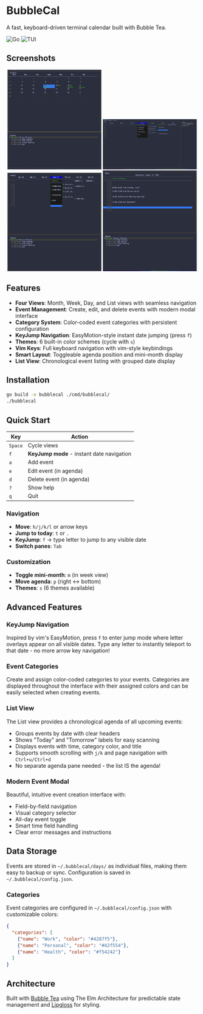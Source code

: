 # BubbleCal

A fast, keyboard-driven terminal calendar built with Bubble Tea.

![Go](https://img.shields.io/badge/Go-1.24.5-blue)
![TUI](https://img.shields.io/badge/TUI-Bubble%20Tea-pink)

## Screenshots

<div align="center">
  <img src="examples/screenshots/Screenshot 2025-08-13 at 20.45.21.png" width="49%" alt="Month View">
  <img src="examples/screenshots/Screenshot 2025-08-13 at 20.37.27.png" width="49%" alt="Week View">
  <img src="examples/screenshots/Screenshot 2025-08-13 at 20.45.28.png" width="49%" alt="Day View">
  <img src="examples/screenshots/Screenshot 2025-08-13 at 20.46.07.png" width="49%" alt="Event Modal">
</div>

## Features

- **Four Views**: Month, Week, Day, and List views with seamless navigation
- **Event Management**: Create, edit, and delete events with modern modal interface
- **Category System**: Color-coded event categories with persistent configuration
- **KeyJump Navigation**: EasyMotion-style instant date jumping (press `f`)
- **Themes**: 6 built-in color schemes (cycle with `s`)
- **Vim Keys**: Full keyboard navigation with vim-style keybindings
- **Smart Layout**: Toggleable agenda position and mini-month display
- **List View**: Chronological event listing with grouped date display

## Installation

```bash
go build -o bubblecal ./cmd/bubblecal/
./bubblecal
```

## Quick Start

| Key | Action |
|-----|--------|
| `Space` | Cycle views |
| `f` | **KeyJump mode** - instant date navigation |
| `a` | Add event |
| `e` | Edit event (in agenda) |
| `d` | Delete event (in agenda) |
| `?` | Show help |
| `q` | Quit |

### Navigation
- **Move**: `h/j/k/l` or arrow keys
- **Jump to today**: `t` or `.`
- **KeyJump**: `f` → type letter to jump to any visible date
- **Switch panes**: `Tab`

### Customization
- **Toggle mini-month**: `m` (in week view)
- **Move agenda**: `p` (right ↔ bottom)
- **Themes**: `s` (6 themes available)

## Advanced Features

### KeyJump Navigation
Inspired by vim's EasyMotion, press `f` to enter jump mode where letter overlays appear on all visible dates. Type any letter to instantly teleport to that date - no more arrow key navigation!

### Event Categories
Create and assign color-coded categories to your events. Categories are displayed throughout the interface with their assigned colors and can be easily selected when creating events.

### List View
The List view provides a chronological agenda of all upcoming events:
- Groups events by date with clear headers
- Shows "Today" and "Tomorrow" labels for easy scanning
- Displays events with time, category color, and title
- Supports smooth scrolling with `j/k` and page navigation with `Ctrl+u/Ctrl+d`
- No separate agenda pane needed - the list IS the agenda!

### Modern Event Modal
Beautiful, intuitive event creation interface with:
- Field-by-field navigation
- Visual category selector
- All-day event toggle
- Smart time field handling
- Clear error messages and instructions

## Data Storage

Events are stored in `~/.bubblecal/days/` as individual files, making them easy to backup or sync. Configuration is saved in `~/.bubblecal/config.json`.

### Categories

Event categories are configured in `~/.bubblecal/config.json` with customizable colors:

```json
{
  "categories": [
    {"name": "Work", "color": "#4287f5"},
    {"name": "Personal", "color": "#42f554"},
    {"name": "Health", "color": "#f54242"}
  ]
}
```

## Architecture

Built with [Bubble Tea](https://github.com/charmbracelet/bubbletea) using The Elm Architecture for predictable state management and [Lipgloss](https://github.com/charmbracelet/lipgloss) for styling.
